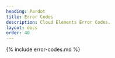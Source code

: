```yaml
---
heading: Pardot
title: Error Codes
description: Cloud Elements Error Codes.
layout: docs
order: 40
---
```


{% include error-codes.md %}
